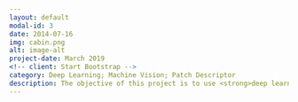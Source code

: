 ```yaml
---
layout: default
modal-id: 3
date: 2014-07-16
img: cabin.png
alt: image-alt
project-date: March 2019
<!-- client: Start Bootstrap -->
category: Deep Learning; Machine Vision; Patch Descriptor
description: The objective of this project is to use <strong>deep learning</strong> to learn <strong>robust vector descriptors</strong> for patches obtained from images. These patch descriptors can be used to more efficiently perform machine vision tasks such as Image Matching and Retrieval. In addition, noise was added to the patches to increase the difficulty of the task.</br></br> A <a href='https://arxiv.org/pdf/1505.04597.pdf'>U-Net</a> architecture was used in the first stage to perform image denoising. The denoised patches are put through a series of 2D Convolutions that is gradually bottlenecked to generate a 128x1 vector descriptor for an input patch.</br></br>Interestingly enough, a good architecture alone was not sufficient to attain good performance. In particular, I deployed In-Batch Hard Mining which uses a simple mathematical trick (dot-product) to generate many negative examples (different point in space) per positive example (same point in space) and use the hardest negative example. This was crucial for model performance as it makes very efficient use of the data and constantly forces the model to constantly imrpove as training progresses.</br></br>A crucial learning point in this project was exposure to not only reading academic papers but understanding and implementing them. A competition was held to determine the best model and my model came in <strong>1st Runner-Up</strong> amongst the entire cohort, and was able to attain <strong>state of the art</strong> performance.</br></br> My academic report can be found <a href='https://github.com/patrickjohncyh/patrickjohncyh.github.io/blob/master/docs/DL.pdf'>here</a>.
---
```

